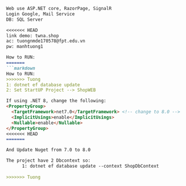 ```markdown
Web use ASP.NET core, RazorPage, SignalR
Login Google, Mail Service
DB: SQL Server

<<<<<<< HEAD
link demo: twna.shop
ac: tuongnmde170578@fpt.edu.vn
pw: manhtuong1

How to RUN:
=======
```markdown
How to RUN: 
>>>>>>> Tuong
1: dotnet ef database update
2: Set StartUP Project --> ShopWEB

If using .NET 8, change the following:
<PropertyGroup>
  <TargetFramework>net7.0</TargetFramework> <!-- change to 8.0 -->
  <ImplicitUsings>enable</ImplicitUsings>
  <Nullable>enable</Nullable>
</PropertyGroup>
<<<<<<< HEAD
=======

And Update Nuget from 7.0 to 8.0

The project have 2 Dbcontext so:
      1: dotnet ef database update --context ShopDbContext
      
>>>>>>> Tuong

